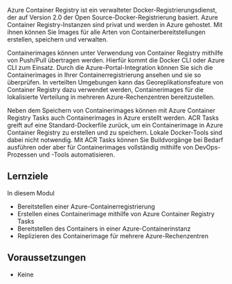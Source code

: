 Azure Container Registry ist ein verwalteter Docker-Registrierungsdienst, der auf Version 2.0 der Open Source-Docker-Registrierung basiert. Azure Container Registry-Instanzen sind privat und werden in Azure gehostet. Mit ihnen können Sie Images für alle Arten von Containerbereitstellungen erstellen, speichern und verwalten.

Containerimages können unter Verwendung von Container Registry mithilfe von Push/Pull übertragen werden. Hierfür kommt die Docker CLI oder Azure CLI zum Einsatz. Durch die Azure-Portal-Integration können Sie sich die Containerimages in Ihrer Containerregistrierung ansehen und sie so überprüfen. In verteilten Umgebungen kann das Georeplikationsfeature von Container Registry dazu verwendet werden, Containerimages für die lokalisierte Verteilung in mehreren Azure-Rechenzentren bereitzustellen.

Neben dem Speichern von Containerimages können mit Azure Container Registry Tasks auch Containerimages in Azure erstellt werden. ACR Tasks greift auf eine Standard-Dockerfile zurück, um ein Containerimage in Azure Container Registry zu erstellen und zu speichern. Lokale Docker-Tools sind dabei nicht notwendig. Mit ACR Tasks können Sie Buildvorgänge bei Bedarf ausführen oder aber für Containerimages vollständig mithilfe von DevOps-Prozessen und -Tools automatisieren.

## <a name="learning-objectives"></a>Lernziele

In diesem Modul

- Bereitstellen einer Azure-Containerregistrierung
- Erstellen eines Containerimage mithilfe von Azure Container Registry Tasks
- Bereitstellen des Containers in einer Azure-Containerinstanz
- Replizieren des Containerimage für mehrere Azure-Rechenzentren

## <a name="prerequisites"></a>Voraussetzungen  

- Keine